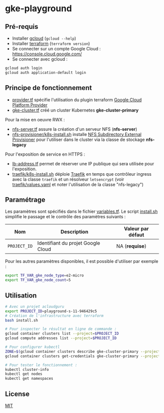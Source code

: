 # gke-playground

## Pré-requis

* Installer [gcloud](https://cloud.google.com/sdk/docs/install) (`gcloud --help`)
* Installer [terraform](https://developer.hashicorp.com/terraform/downloads) (`terraform version`)
* Se connecter sur un compte Google Cloud : https://console.cloud.google.com/
* Se connecter avec gcloud :

```bash
gcloud auth login
gcloud auth application-default login
```

## Principe de fonctionnement

* [provider.tf](provider.tf) spécifie l'utilisation du plugin terraform [Google Cloud Platform Provider](https://registry.terraform.io/providers/hashicorp/google/latest/docs)
* [gke-cluster.tf](gke-cluster.tf) créé un cluster Kubernetes **gke-cluster-primary**

Pour la mise en oeuvre RWX :

* [nfs-server.tf](nfs-server.tf) assure la création d'un serveur NFS (**nfs-server**)
* [nfs-provisioner/k8s-install.sh](nfs-provisioner/k8s-install.sh) installe [NFS Subdirectory External Provisioner](https://kubernetes-sigs.github.io/nfs-subdir-external-provisioner/) pour l'utiliser dans le cluster via la classe de stockage **nfs-legacy**

Pour l'exposition de service en HTTPS :

* [lb-address.tf](lb-address.tf) permet de réserver une IP publique qui sera utilisée pour l'exposition.  
* [traefik/k8s-install.sh](traefik/k8s-install.sh) déploie [Traefik](https://github.com/traefik/traefik#overview) en temps que contrôleur ingress avec la classe `traefik` et un résolveur `letsencrypt` (voir [traefik/values.yaml](traefik/values.yaml) et noter l'utilisation de la classe "nfs-legacy")


## Paramétrage

Les paramètres sont spécifiés dans le fichier [variables.tf](variables.tf). Le script [install.sh](install.sh) simplifie le passage et le contrôle des paramètres suivants :

| Nom          | Description                        | Valeur par défaut |
| ------------ | ---------------------------------- | ----------------- |
| `PROJECT_ID` | Identifiant du projet Google Cloud | NA (**requise**)  |

Pour les autres paramètres disponibles, il est possible d'utiliser par exemple :

```bash
export TF_VAR_gke_node_type=e2-micro
export TF_VAR_gke_node_count=5
```

## Utilisation

```bash
# Avec un projet acloudguru
export PROJECT_ID=playground-s-11-946429c5
# Création de l'infrastructure avec terraform
bash install.sh

# Pour inspecter le résultat en ligne de commande :
gcloud container clusters list --project=$PROJECT_ID
gcloud compute addresses list --project=$PROJECT_ID

# Pour configurer kubectl
ZONE=$(gcloud container clusters describe gke-cluster-primary --project=$PROJECT_ID --format="value(location)")
gcloud container clusters get-credentials gke-cluster-primary --project=$PROJECT_ID --zone=$ZONE

# Pour tester le fonctionnement :
kubectl cluster-info
kubectl get nodes
kubectl get namespaces
```

## License

[MIT](LICENSE)

